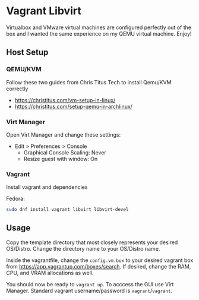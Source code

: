 # Vagrant Libvirt

Virtualbox and VMware virtual machines are configured perfectly out of the box and I wanted the same experience on my QEMU virtual machine. Enjoy!

## Host Setup

### QEMU/KVM

Follow these two guides from Chris Titus Tech to install Qemu/KVM correctly

- https://christitus.com/vm-setup-in-linux/
- https://christitus.com/setup-qemu-in-archlinux/

### Virt Manager

Open Virt Manager and change these settings:

- Edit > Preferences > Console
  - Graphical Console Scaling: Never
  - Resize guest with window: On

### Vagrant

Install vagrant and dependencies

Fedora:

```bash
sudo dnf install vagrant libvirt libvirt-devel
```

## Usage

Copy the template directory that most closely represents your desired OS/Distro. Change the directory name to your OS/Distro name.

Inside the vagrantfile, change the `config.vm.box` to your desired vagrant box from https://app.vagrantup.com/boxes/search. If desired, change the RAM, CPU, and VRAM allocations as well.

You should now be ready to `vagrant up`. To acccess the GUI use Virt Manager. Standard vagrant username/password is `vagrant`/`vagrant`.

